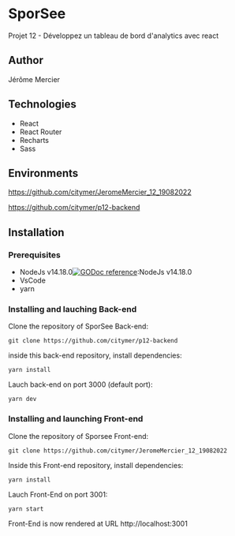 # SporSee

Projet 12 - Développez un tableau de bord d'analytics avec react

## Author

Jérôme Mercier

## Technologies

- React
- React Router
- Recharts
- Sass

## Environments

https://github.com/citymer/JeromeMercier_12_19082022

https://github.com/citymer/p12-backend

## Installation

### Prerequisites

- NodeJs v14.18.0[![GODoc reference](https://img.shields.io/badge/godoc-reference-blue.svg)](https://godoc.org/nanomsg.org/go/mangos/v2):NodeJs v14.18.0
- VsCode
- yarn

### Installing and lauching Back-end

Clone the repository of SporSee Back-end:

```git clone https://github.com/citymer/p12-backend```

inside this back-end repository, install dependencies:

```yarn install```

Lauch back-end on port 3000 (default port):

```yarn dev```

### Installing and launching Front-end

Clone the repository of Sporsee Front-end:

```git clone https://github.com/citymer/JeromeMercier_12_19082022```

Inside this Front-end repository, install dependencies:

```yarn install```

Lauch Front-End on port 3001:

```yarn start```

Front-End is now rendered at URL http://localhost:3001


